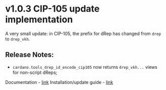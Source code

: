 # v1.0.3 CIP-105 update implementation
A very small update: in CIP-105, the prefix for dRep has changed from `drep` to `drep_vkh`.


## Release Notes:
- `cardano.tools_drep_id_encode_cip105` now returns `drep_vkh...` views for non-script dReps;

Documentation - [link](https://github.com/cardano-community/pg_cardano/blob/master/README.md)
Installation/update guide - [link](https://github.com/cardano-community/pg_cardano/blob/master/README.md#installing-pre-built-binaries)